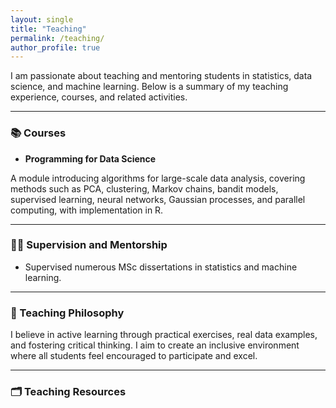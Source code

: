 ```yaml
---
layout: single
title: "Teaching"
permalink: /teaching/
author_profile: true
---
```


I am passionate about teaching and mentoring students in statistics, data science, and machine learning. Below is a summary of my teaching experience, courses, and related activities.

---

### 📚 Courses

- **Programming for Data Science**  

A module introducing algorithms for large-scale data analysis, covering methods such as PCA, clustering, Markov chains, bandit models, supervised learning, neural networks, Gaussian processes, and parallel computing, with implementation in R.

---

### 🧑‍🏫 Supervision and Mentorship

- Supervised numerous MSc dissertations in statistics and machine learning.

---

### 🧭 Teaching Philosophy

I believe in active learning through practical exercises, real data examples, and fostering critical thinking. I aim to create an inclusive environment where all students feel encouraged to participate and excel.

---

### 🗂 Teaching Resources



